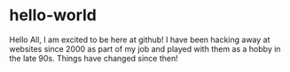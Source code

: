 # hello-world
Hello All,
I am excited to be here at github!  I have been hacking away at websites since 2000 as part of my job and played with them as a hobby in the late 90s.  Things have changed since then!
